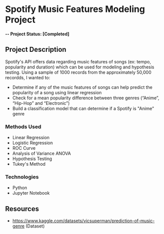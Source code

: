 # Spotify Music Features Modeling Project


#### -- Project Status: [Completed] 

## Project Description
Spotify's API offers data regarding music features of songs (ex: tempo, popularity and duration) which can be used for modeling and hypothesis testing. Using a sample of 1000 records from the approximately 50,000 recordds, I wanted to:

* Determine if any of the music features of songs can help predict the popularity of a song using linear regression
* Check for a mean popularity difference between three genres (“Anime”, “Hip-Hop” and “Electronic”)
* Build a classification model that can determine if a Spotify is "Anime" genre


### Methods Used
* Linear Regression
* Logistic Regression
* ROC Curve
* Analysis of Variance ANOVA 
* Hypothesis Testing
* Tukey's Method


### Technologies 
* Python
* Jupyter Notebook


## Resources

* https://www.kaggle.com/datasets/vicsuperman/prediction-of-music-genre (Dataset)
